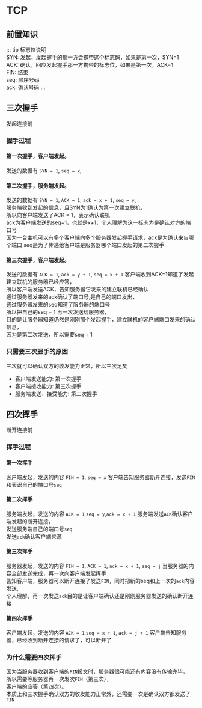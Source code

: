 # TCP

## 前置知识
::: tip
标志位说明<br/>
SYN: 发起，发起握手的那一方会携带这个标志码，如果是第一次，SYN=1<br/>
ACK: 确认，回应发起握手那一方携带的标志位，如果是第一次，ACK=1<br/>
FIN: 结束 <br/>
seq: 顺序号码<br/> 
ack: 确认号码
:::
## 三次握手
发起连接前
### 握手过程
#### 第一次握手，客户端发起。
发送的数据有 `SYN = 1`, `seq = x`,

#### 第二次握手，服务端发起。
发送的数据有 `SYN = 1`, `ACK = 1`, `ack = x + 1`, `seq = y`。<br/>
服务端收到发起的信息，且SYN为1确认为第一次建立联机，<br/>
所以向客户端发送了ACK = 1，表示确认联机<br/>
ack为客户端发送的seq+1，也就是x+1，个人理解为这一标志为是确认对方的端口号<br/>
因为一台主机可以有多个客户端向多个服务器发起握手请求，ack是为确认来自哪个端口
seq是为了传递给客户端是服务器哪个端口发起的第二次握手

#### 第三次握手，客户端发起。
发送的数据有 `ACK = 1`, `ack = y + 1`, `seq = x + 1`
客户端收到ACK=1知道了发起建立联机的服务器已经应答，<br/>
所以客户端发送ACK，告知服务器它发来的建立联机已经确认 <br/>
通过服务器发来的ack确认了端口号,是自己的端口发出，<br/>
通过服务器发来的seq知道了服务器的端口号<br/>
所以把自己的seq + 1 再一次发送给服务器，<br />
目的是让服务器知道仍然是刚刚那个发起握手，建立联机的客户端端口发来的确认信息，<br />
因为是第二次发送，所以需要seq + 1

### 只需要三次握手的原因
三次就可以确认双方的收发能力正常，所以三次足矣
- 客户端发送能力: 第一次握手
- 客户端接收能力: 第三次握手
- 服务端发送、接受能力: 第二次握手

## 四次挥手
断开连接前


### 挥手过程
#### 第一次挥手
客户端发起，发送的内容 `FIN = 1`, `seq = x`
客户端告知服务器断开连接，发送`FIN`和表识自己的端口号`seq`

#### 第二次挥手
服务端发起，发送的内容 `ACK = 1`,`seq = y`,`ack = x + 1`
服务端发送`ACK`确认客户端发起的断开连接，<br/>
发送服务端自己的端口号`seq` <br/>
发送`ack`确认客户端来源

#### 第三次挥手
服务器发起，发送的内容 `FIN = 1`, `ACK = 1`, `ack = x + 1`, `seq = j`
当服务器的内容全部发送完成，再一次向客户端发起挥手<br/>
告知客户端，服务器可以断开连接了发送`FIN`，同时把新的seq和上一次的`ack`内容发送,<br/>
个人理解，再一次发送`ack`目的是让客户端确认还是刚刚服务器发送的确认断开连接

#### 第四次挥手
客户端发起，发送的内容 `ACK = 1`,`seq = x + 1`, `ack = j + 1`
客户端告知服务器，已经收到断开连接的请求了，可以断开了

### 为什么需要四次挥手
因为当服务器收到客户端的`FIN`报文时，服务器很可能还有内容没有传输完毕，<br/>
所以需要等服务器再一次发次`FIN`（第三次），<br/>
客户端的应答（第四次）。<br/>
本质上和三次握手确认双方的收发能力正常外，还需要一次是确认双方都发送了`FIN`